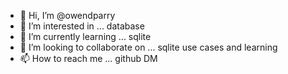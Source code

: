 - 👋 Hi, I’m @owendparry
- 👀 I’m interested in ... database
- 🌱 I’m currently learning ... sqlite
- 💞️ I’m looking to collaborate on ... sqlite use cases and learning 
- 📫 How to reach me ... github DM

<!---
owendparry/owendparry is a ✨ special ✨ repository because its `README.md` (this file) appears on your GitHub profile.
You can click the Preview link to take a look at your changes.
--->
